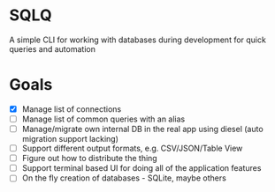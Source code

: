 # SQLQ

A simple CLI for working with databases during development for quick queries and automation

# Goals

- [x] Manage list of connections
- [ ] Manage list of common queries with an alias
- [ ] Manage/migrate own internal DB in the real app using diesel (auto migration support lacking)
- [ ] Support different output formats, e.g. CSV/JSON/Table View
- [ ] Figure out how to distribute the thing
- [ ] Support terminal based UI for doing all of the application features
- [ ] On the fly creation of databases - SQLite, maybe others
